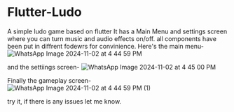 # Flutter-Ludo
A simple ludo game based on flutter 
It has a Main Menu and settings screen where you can turn music and audio effects on/off.
all components have been put in diffrent fodewrs for convinience. 
Here's the main menu-
![WhatsApp Image 2024-11-02 at 4 44 59 PM](https://github.com/user-attachments/assets/582712fc-8335-486f-96ef-6cced2dd9fa7)
 
 and the settiings screen- 
![WhatsApp Image 2024-11-02 at 4 45 00 PM](https://github.com/user-attachments/assets/1b32e0ed-953c-4162-bc29-083758e1d83d)

 
 Finally the gameplay screen- 
![WhatsApp Image 2024-11-02 at 4 44 59 PM (1)](https://github.com/user-attachments/assets/4b21e22e-f98c-4a46-8533-8d4293356616)

try it, if there is any issues let me know.
